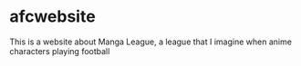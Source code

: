 # afcwebsite
This is a website about Manga League, a league that I imagine when anime characters playing football
